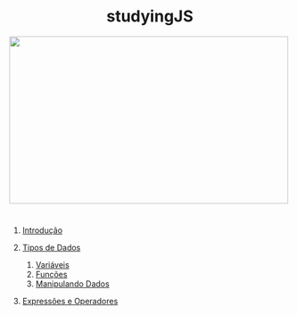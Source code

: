 <h1 align="center"> studyingJS </h1>
 
 
 <img src="https://sujeitoprogramador.com/wp-content/uploads/2019/08/jsjsjs.png" width="500px" height="300px">
   

#



1. [Introdução](https://github.com/ramonxm/studyingJS/)

2. [Tipos de Dados](https://github.com/ramonxm/studyingJS/blob/master/Tipos%20de%20Dados%20e%20Vari%C3%A1veis/TiposDeDados.md) 
   1. [Variáveis](https://github.com/ramonxm/studyingJS/blob/master/Tipos%20de%20Dados%20e%20Vari%C3%A1veis/variaveis.md)
   2.  [Funções](https://github.com/ramonxm/studyingJS/blob/master/Fun%C3%A7%C3%B5es/functions.md)
   3.  [Manipulando Dados](https://github.com/ramonxm/studyingJS/blob/master/Tipos%20de%20Dados%20e%20Vari%C3%A1veis/ManipulandoDados.md)

3. [Expressões e Operadores](https://github.com/ramonxm/studyingJS/blob/master/Express%C3%B5es%20e%20Operadores/expressionsandoperations.md)